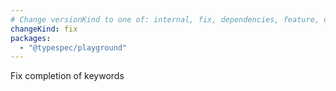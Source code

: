 ```yaml
---
# Change versionKind to one of: internal, fix, dependencies, feature, deprecation, breaking
changeKind: fix
packages:
  - "@typespec/playground"
---
```


Fix completion of keywords
